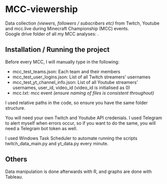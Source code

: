 # MCC-viewership

Data collection _(viewers, followers / subscribers etc)_ from Twitch, Youtube and mcc.live during Minecraft Championship (MCC) events.  
Google drive folder of all my MCC analyses: .

## Installation / Running the project

Before every MCC, I will manually type in the following:

- mcc_test_teams.json: Each team and their members
- mcc_test_user_logins.json: List of all Twitch streamers' usernames
- mcc_test_yt_channel_info.json: List of all Youtube streamers' usernames, user_id, video_id (video_id is initialised as 0)
- mcc.txt: mcc event _(ensure naming of files is consistent throughout)_

I used relative paths in the code, so ensure you have the same folder structure.

You will need your own Twitch and Youtube API credenials. I used Telegram to alert myself when errors occur, so if you want to do the same, you will need a Telegram bot token as well.

I used Windows Task Scheduler to automate running the scripts twitch_data_main.py and yt_data.py every minute.

## Others

Data manipulation is done afterwards with R, and graphs are done with Tableau.
